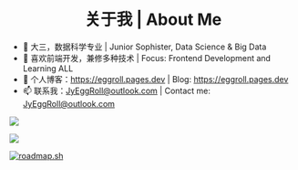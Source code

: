<h1 align="center">关于我 | About Me</h1>

- 👋 大三，数据科学专业 | Junior Sophister, Data Science & Big Data
- 🌱 喜欢前端开发，兼修多种技术 | Focus: Frontend Development and Learning ALL
- 🔗 个人博客：<https://eggroll.pages.dev> | Blog: <https://eggroll.pages.dev>
- 📫 联系我：<JyEggRoll@outlook.com> | Contact me: <JyEggRoll@outlook.com>

![](https://github-readme-stats.vercel.app/api?username=jy-eggroll&show_icons=true)

[![](https://github-readme-stats.vercel.app/api/top-langs/?username=jy-eggroll&&langs_count=20)](https://github.com/anuraghazra/github-readme-stats)

[![roadmap.sh](https://roadmap.sh/card/wide/67a6df68f863343482c45936?variant=light&roadmaps=frontend%2Cgit-github%2Cjavascript%2Cpython)](https://roadmap.sh)
